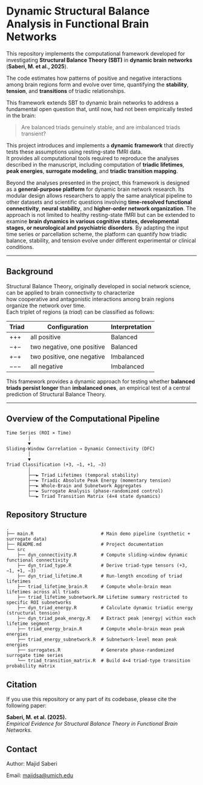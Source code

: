 # Dynamic Structural Balance Analysis in Functional Brain Networks

This repository implements the computational framework developed for investigating **Structural Balance Theory (SBT)** in **dynamic brain networks**  (**Saberi, M. et al., 2025**).

The code estimates how patterns of positive and negative interactions among brain regions form and evolve over time, quantifying the **stability**, **tension**, and **transitions** of triadic relationships.

This framework extends SBT to dynamic brain networks to address a fundamental open question that, until now, had not been empirically tested in the brain:  
> Are balanced triads genuinely stable, and are imbalanced triads transient?

This project introduces and implements a **dynamic framework** that directly tests these assumptions using resting-state fMRI data.  
It provides all computational tools required to reproduce the analyses described in the manuscript, including computation of **triadic lifetimes**, **peak energies**, **surrogate modeling**, and **triadic transition mapping**.

Beyond the analyses presented in the project, this framework is designed as a **general-purpose platform** for dynamic brain network research. Its modular design allows researchers to apply the same analytical pipeline to other datasets and scientific questions involving **time-resolved functional connectivity**, **neural stability**, and **higher-order network organization**. The approach is not limited to healthy resting-state fMRI but can be extended to examine **brain dynamics in various cognitive states, developmental stages, or neurological and psychiatric disorders**. By adapting the input time series or parcellation scheme, the platform can quantify how triadic balance, stability, and tension evolve under different experimental or clinical conditions.

---

## Background

Structural Balance Theory, originally developed in social network science, can be applied to brain connectivity to characterize  
how cooperative and antagonistic interactions among brain regions organize the network over time.  
Each triplet of regions (a *triad*) can be classified as follows:

| Triad | Configuration | Interpretation |
|-------|----------------|----------------|
| +++ | all positive | Balanced |
| −+− | two negative, one positive | Balanced |
| +−+ | two positive, one negative | Imbalanced |
| −−− | all negative | Imbalanced |

This framework provides a dynamic approach for testing whether **balanced triads persist longer** than **imbalanced ones**,  an empirical test of a central prediction of Structural Balance Theory.

---

## Overview of the Computational Pipeline

```text
Time Series (ROI × Time)
        │
        ▼
Sliding-Window Correlation → Dynamic Connectivity (DFC)
        │
        ▼
Triad Classification (+3, −1, +1, −3)
        │
        ├──► Triad Lifetimes (temporal stability)
        ├──► Triadic Absolute Peak Energy (momentary tension)
        ├──► Whole-Brain and Subnetwork Aggregates
        ├──► Surrogate Analysis (phase-randomized control)
        └──► Triad Transition Matrix (4×4 state dynamics)

```

## Repository Structure

```text
.
├── main.R                         # Main demo pipeline (synthetic + surrogate data)
├── README.md                      # Project documentation
└── src
    ├── dyn_connectivity.R         # Compute sliding-window dynamic functional connectivity
    ├── dyn_triad_type.R           # Derive triad-type tensors (+3, −1, +1, −3)
    ├── dyn_triad_lifetime.R       # Run-length encoding of triad lifetimes
    ├── triad_lifetime_brain.R     # Compute whole-brain mean lifetimes across all triads
    ├── triad_lifetime_subnetwork.R# Lifetime summary restricted to specific ROI subnetworks
    ├── dyn_triad_energy.R         # Calculate dynamic triadic energy (structural tension)
    ├── dyn_triad_peak_energy.R    # Extract peak |energy| within each lifetime segment
    ├── triad_energy_brain.R       # Compute whole-brain mean peak energies
    ├── triad_energy_subnetwork.R  # Subnetwork-level mean peak energies
    ├── surrogates.R               # Generate phase-randomized surrogate time series
    └── triad_transition_matrix.R  # Build 4×4 triad-type transition probability matrix

```

## Citation

If you use this repository or any part of its codebase, please cite the following paper:

**Saberi, M. et al. (2025).**  
*Empirical Evidence for Structural Balance Theory in Functional Brain Networks.*

## Contact

Author: Majid Saberi

Email: majidsa@umich.edu
